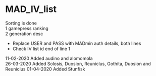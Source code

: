 # MAD_IV_list

Sorting is done  
1 gamepress ranking  
2 generation desc  
 

- Replace USER and PASS with MADmin auth details, both lines  
- Check IV list id end of line 1

11-02-2020 Added audino and alomomola  
26-03-2020 Added Solosis, Duosion, Reuniclus, Gothita, Duosion and Reuniclus
01-04-2020 Added Stunfisk
